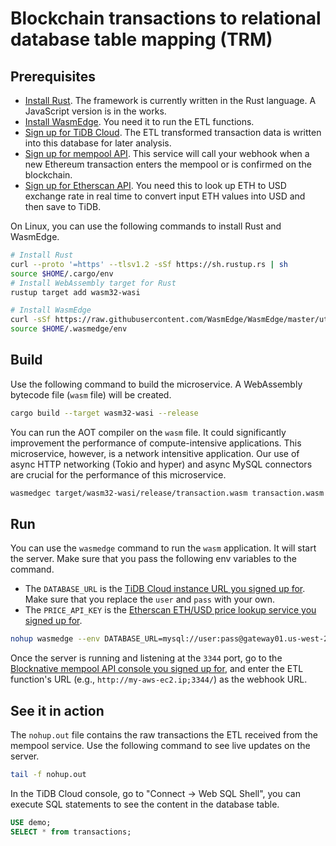 # Blockchain transactions to relational database table mapping (TRM)

## Prerequisites

* [Install Rust](https://www.rust-lang.org/tools/install). The framework is currently written in the Rust language. A JavaScript version is in the works.
* [Install WasmEdge](https://wasmedge.org/book/en/quick_start/install.html). You need it to run the ETL functions.
* [Sign up for TiDB Cloud](https://tidbcloud.com/). The ETL transformed transaction data is written into this database for later analysis.
* [Sign up for mempool API](https://www.blocknative.com/api). This service will call your webhook when a new Ethereum transaction enters the mempool or is confirmed on the blockchain.
* [Sign up for Etherscan API](https://etherscan.io/apis). You need this to look up ETH to USD exchange rate in real time to convert input ETH values into USD and then save to TiDB.

On Linux, you can use the following commands to install Rust and WasmEdge.

```bash
# Install Rust
curl --proto '=https' --tlsv1.2 -sSf https://sh.rustup.rs | sh
source $HOME/.cargo/env
# Install WebAssembly target for Rust
rustup target add wasm32-wasi

# Install WasmEdge
curl -sSf https://raw.githubusercontent.com/WasmEdge/WasmEdge/master/utils/install.sh | bash -s -- -e all
source $HOME/.wasmedge/env
```

## Build

Use the following command to build the microservice. A WebAssembly bytecode file (`wasm` file) will be created.

```bash
cargo build --target wasm32-wasi --release
```

You can run the AOT compiler on the `wasm` file. It could significantly improvement the performance of compute-intensive applications. This microservice, however, is a network intensitive application. Our use of async HTTP networking (Tokio and hyper) and async MySQL connectors are crucial for the performance of this microservice.

```bash
wasmedgec target/wasm32-wasi/release/transaction.wasm transaction.wasm
```

## Run

You can use the `wasmedge` command to run the `wasm` application. It will start the server. Make sure that you pass the following env variables to the command. 

* The `DATABASE_URL` is the [TiDB Cloud instance URL you signed up for](https://tidbcloud.com/). Make sure that you replace the `user` and `pass` with your own.
* The `PRICE_API_KEY` is the [Etherscan ETH/USD price lookup service you signed up for](https://etherscan.io/apis).

```bash
nohup wasmedge --env DATABASE_URL=mysql://user:pass@gateway01.us-west-2.prod.aws.tidbcloud.com:4000/demo --env PRICE_API_KEY=ABCD1234 --env RUST_LOG=info transaction.wasm 2>&1 &
```

Once the server is running and listening at the `3344` port, go to the [Blocknative mempool API console you signed up for](https://www.blocknative.com/api), and enter the ETL function's URL (e.g., `http://my-aws-ec2.ip;3344/`) as the webhook URL.

## See it in action

The `nohup.out` file contains the raw transactions the ETL received from the mempool service. Use the following command to see live updates on the server.

```bash
tail -f nohup.out
```

In the TiDB Cloud console, go to "Connect -> Web SQL Shell", you can execute SQL statements to see the content in the database table.

```sql
USE demo;
SELECT * from transactions;
```
